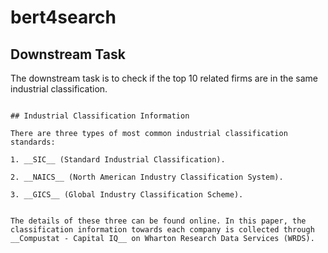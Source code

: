 # bert4search

## Downstream Task

The downstream task is to check if the top 10 related firms are in the same industrial classification.  


```

## Industrial Classification Information 

There are three types of most common industrial classification standards:  

1. __SIC__ (Standard Industrial Classification). 

2. __NAICS__ (North American Industry Classification System). 

3. __GICS__ (Global Industry Classification Scheme). 


The details of these three can be found online. In this paper, the classification information towards each company is collected through __Compustat - Capital IQ__ on Wharton Research Data Services (WRDS).  

 



